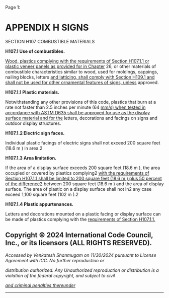Page 1:

# APPENDIX H SIGNS

 SECTION H107
 COMBUSTIBLE MATERIALS


**H107.1 Use of combustibles.**


[Wood, plastics complying with the requirements of Section H107.1.1 or plastic veneer panels as provided for in Chapter](http://codes.iccsafe.org/#VACC2021P1_AppxH_SecH107.1.1)
26, or other materials of combustible characteristics similar to wood, used for moldings, cappings, nailing blocks, letters
[and latticing, shall comply with Section H109.1 and shall not be used for other ornamental features of signs, unless](http://codes.iccsafe.org/#VACC2021P1_AppxH_SecH109.1)
approved.


**H107.1.1 Plastic materials.**


Notwithstanding any other provisions of this code, plastics that burn at a rate not faster than 2.5 inches per minute (64
[mm/s) when tested in accordance with ASTM D635 shall be approved for use as the display surface material and for the](http://codes.iccsafe.org/#VACC2021P1_Ch35_PromASTM_RefStdD635_14)
letters, decorations and facings on signs and outdoor display structures.


**H107.1.2 Electric sign faces.**

Individual plastic facings of electric signs shall not exceed 200 square feet (18.6 m ) in area.2


**H107.1.3 Area limitation.**


If the area of a display surface exceeds 200 square feet (18.6 m ), the area occupied or covered by plastics complying2
[with the requirements of Section H107.1.1 shall be limited to 200 square feet (18.6 m ) plus 50 percent of the difference2](http://codes.iccsafe.org/#VACC2021P1_AppxH_SecH107.1.1)
between 200 square feet (18.6 m ) and the area of display surface. The area of plastic on a display surface shall not in2
any case exceed 1,100 square feet (102 m ).2


**H107.1.4 Plastic appurtenances.**


Letters and decorations mounted on a plastic facing or display surface can be made of plastics complying with the
[requirements of Section H107.1.1.](http://codes.iccsafe.org/#VACC2021P1_AppxH_SecH107.1.1)

## Copyright © 2024 International Code Council, Inc., or its licensors (ALL RIGHTS RESERVED).

_Accessed by Venkatesh Shanmugam on 11/30/2024 pursuant to License Agreement with ICC. No further reproduction or_

_distribution authorized. Any Unauthorized reproduction or distribution is a violation of the federal copyright, and subject to civil_

_[and criminal penalties thereunder](http://codes.iccsafe.org/content/VACC2021P1/appendix-h-signs#VACC2021P1_AppxH_SecH107)_


-----



